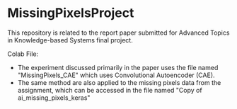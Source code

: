 # MissingPixelsProject

This repository is related to the report paper submitted for Advanced Topics in Knowledge-based Systems final project.

Colab File:
- The experiment discussed primarily in the paper uses the file named "MissingPixels_CAE" which uses Convolutional Autoencoder (CAE).
- The same method are also applied to the missing pixels data from the assignment, which can be accessed in the file named "Copy of ai_missing_pixels_keras"
